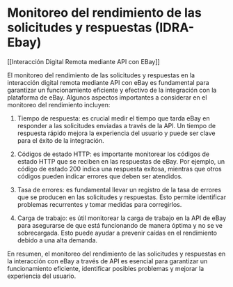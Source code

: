 # Monitoreo del rendimiento de las solicitudes y respuestas (IDRA-Ebay)

[[Interacción Digital Remota mediante API con EBay]]

El monitoreo del rendimiento de las solicitudes y respuestas en la interacción digital remota mediante API con eBay es fundamental para garantizar un funcionamiento eficiente y efectivo de la integración con la plataforma de eBay. Algunos aspectos importantes a considerar en el monitoreo del rendimiento incluyen:

1. Tiempo de respuesta: es crucial medir el tiempo que tarda eBay en responder a las solicitudes enviadas a través de la API. Un tiempo de respuesta rápido mejora la experiencia del usuario y puede ser clave para el éxito de la integración.

2. Códigos de estado HTTP: es importante monitorear los códigos de estado HTTP que se reciben en las respuestas de eBay. Por ejemplo, un código de estado 200 indica una respuesta exitosa, mientras que otros códigos pueden indicar errores que deben ser atendidos.

3. Tasa de errores: es fundamental llevar un registro de la tasa de errores que se producen en las solicitudes y respuestas. Esto permite identificar problemas recurrentes y tomar medidas para corregirlos.

4. Carga de trabajo: es útil monitorear la carga de trabajo en la API de eBay para asegurarse de que está funcionando de manera óptima y no se ve sobrecargada. Esto puede ayudar a prevenir caídas en el rendimiento debido a una alta demanda.

En resumen, el monitoreo del rendimiento de las solicitudes y respuestas en la interacción con eBay a través de API es esencial para garantizar un funcionamiento eficiente, identificar posibles problemas y mejorar la experiencia del usuario.
